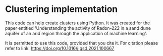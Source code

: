 # Clustering implementation
This code can help create clusters using Python. It was created for the paper entitled 'Understanding the activity of Radon-222 in a sand dune aquifer of an arid region through the application of machine learning'.

It is permitted to use this code, provided that you cite it. For citation please refer to link: https://doi.org/10.1016/j.gsd.2021.100667
